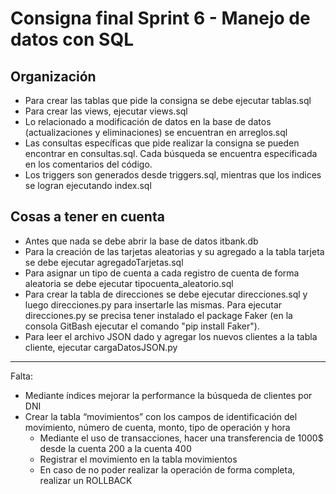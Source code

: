 # Consigna final Sprint 6 - Manejo de datos con SQL
## Organización 
- Para crear las tablas que pide la consigna se debe ejecutar tablas.sql
- Para crear las views, ejecutar views.sql
- Lo relacionado a modificación de datos en la base de datos (actualizaciones y eliminaciones) se encuentran en arreglos.sql
- Las consultas específicas que pide realizar la consigna se pueden encontrar en consultas.sql. Cada búsqueda se encuentra especificada en los comentarios del código.
- Los triggers son generados desde triggers.sql, mientras que los indices se logran ejecutando index.sql

## Cosas a tener en cuenta
- Antes que nada se debe abrir la base de datos itbank.db
- Para la creación de las tarjetas aleatorias y su agregado a la tabla tarjeta se debe ejecutar agregadoTarjetas.sql
- Para asignar un tipo de cuenta a cada registro de cuenta de forma aleatoria se debe ejecutar tipocuenta_aleatorio.sql
- Para crear la tabla de direcciones se debe ejecutar direcciones.sql y luego direcciones.py para insertarle las mismas. Para ejecutar direcciones.py se precisa tener instalado el package Faker (en la consola GitBash ejecutar el comando "pip install Faker").
- Para leer el archivo JSON dado y agregar los nuevos clientes a la tabla cliente, ejecutar cargaDatosJSON.py 

<hr>
Falta: 

- Mediante índices mejorar la performance la búsqueda de clientes por DNI
- Crear la tabla “movimientos” con los campos de identificación del movimiento, número de cuenta, monto, tipo de operación y hora
  - Mediante el uso de transacciones, hacer una transferencia de 1000$ desde la cuenta 200 a la cuenta 400
  - Registrar el movimiento en la tabla movimientos
  - En caso de no poder realizar la operación de forma completa, realizar un ROLLBACK
